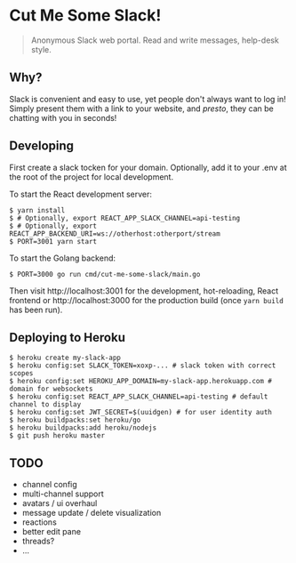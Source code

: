 # Cut Me Some Slack!
> Anonymous Slack web portal. Read and write messages, help-desk style.


## Why?

Slack is convenient and easy to use, yet people don't always want to log in!
Simply present them with a link to your website, and _presto_, they can be chatting
with you in seconds!

## Developing

First create a slack tocken for your domain. Optionally, add
it to your .env at the root of the project for local development.


To start the React development server:

```
$ yarn install
$ # Optionally, export REACT_APP_SLACK_CHANNEL=api-testing
$ # Optionally, export REACT_APP_BACKEND_URI=ws://otherhost:otherport/stream
$ PORT=3001 yarn start
```


To start the Golang backend:

```
$ PORT=3000 go run cmd/cut-me-some-slack/main.go
```

Then visit http://localhost:3001 for the development, hot-reloading,
React frontend or http://localhost:3000 for the production build (once
`yarn build` has been run).


## Deploying to Heroku

```
$ heroku create my-slack-app
$ heroku config:set SLACK_TOKEN=xoxp-... # slack token with correct scopes
$ heroku config:set HEROKU_APP_DOMAIN=my-slack-app.herokuapp.com # domain for websockets
$ heroku config:set REACT_APP_SLACK_CHANNEL=api-testing # default channel to display
$ heroku config:set JWT_SECRET=$(uuidgen) # for user identity auth
$ heroku buildpacks:set heroku/go
$ heroku buildpacks:add heroku/nodejs
$ git push heroku master
```

## TODO

* channel config
* multi-channel support
* avatars / ui overhaul
* message update / delete visualization
* reactions
* better edit pane
* threads?
* ...
